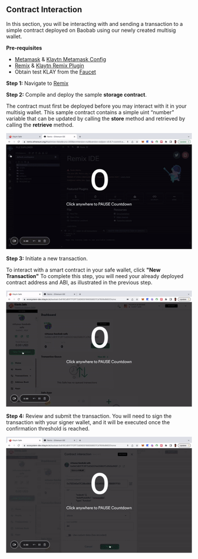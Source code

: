 ## Contract Interaction <a id="Contract Interaction"></a>

In this section, you will be interacting with and sending a transaction to a simple contract deployed on Baobab using our newly created multisig wallet.

**Pre-requisites**
* [Metamask](https://metamask.io/download/) & [Klaytn Metamask Config](https://docs.klaytn.foundation/dapp/tutorials/connecting-metamask#send-klay)
* [Remix](https://remix.ethereum.org/) & [Klaytn Remix Plugin](https://klaytn.foundation/using-klaytn-plugin-on-remix/)
* Obtain test KLAY from the [Faucet](https://baobab.wallet.klaytn.foundation/faucet)

**Step 1:** Navigate to [Remix](https://remix.ethereum.org/)

**Step 2:** Compile and deploy the sample **storage contract**.

The contract must first be deployed before you may interact with it in your multisig wallet. This sample contract contains a simple uint “number” variable that can be updated by calling the **store** method and retrieved by calling the **retrieve** method.

![](../img/klaytn-safe/12_remixDep.gif)

**Step 3:** Initiate a new transaction.

To interact with a smart contract in your safe wallet, click **"New Transaction"** To complete this step, you will need your already deployed contract address and ABI, as illustrated in the previous step.

![](../img/klaytn-safe/13_contractInit.gif)

**Step 4:** Review and submit the transaction. You will need to sign the transaction with your signer wallet, and it will be executed once the confirmation threshold is reached.

![](../img/klaytn-safe/14_contractExec.gif)